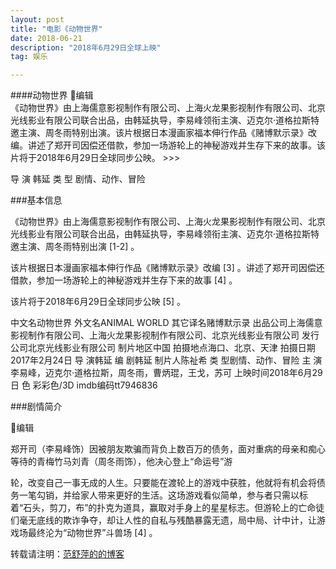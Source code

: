 ```yaml
---
layout: post
title: "电影《动物世界"
date: 2018-06-21
description: "2018年6月29日全球上映"
tag: 娱乐 

---    
```



####动物世界 编辑  
《动物世界》由上海儒意影视制作有限公司、上海火龙果影视制作有限公司、北京光线影业有限公司联合出品，由韩延执导，李易峰领衔主演、迈克尔·道格拉斯特邀主演、周冬雨特别出演。该片根据日本漫画家福本伸行作品《赌博默示录》改编。讲述了郑开司因偿还借款，参加一场游轮上的神秘游戏并生存下来的故事。该片将于2018年6月29日全球同步公映。 >>> 


导    演 韩延 
类    型 剧情、动作、冒险 



###基本信息 


《动物世界》由上海儒意影视制作有限公司、上海火龙果影视制作有限公司、北京光线影业有限公司联合出品，由韩延执导，李易峰领衔主演、迈克尔·道格拉斯特邀主演、周冬雨特别出演 [1-2]  。

该片根据日本漫画家福本伸行作品《赌博默示录》改编 [3]  。讲述了郑开司因偿还借款，参加一场游轮上的神秘游戏并生存下来的故事 [4]  。

该片将于2018年6月29日全球同步公映 [5]  。

中文名动物世界 外文名ANIMAL WORLD 其它译名赌博默示录 出品公司上海儒意影视制作有限公司、上海火龙果影视制作有限公司、北京光线影业有限公司 发行公司北京光线影业有限公司 制片地区中国 拍摄地点海口、北京、天津 拍摄日期2017年2月24日  导    演韩延 编    剧韩延 制片人陈祉希 类    型剧情、动作、冒险 主    演李易峰，迈克尔·道格拉斯，周冬雨，曹炳琨，王戈，苏可 上映时间2018年6月29日 色    彩彩色/3D imdb编码tt7946836 


###剧情简介

编辑

郑开司（李易峰饰）因被朋友欺骗而背负上数百万的债务，面对重病的母亲和痴心等待的青梅竹马刘青（周冬雨饰），他决心登上“命运号”游 

 轮，改变自己一事无成的人生。只要能在渡轮上的游戏中获胜，他就将有机会将债务一笔勾销，并给家人带来更好的生活。这场游戏看似简单，参与者只需以标着“石头，剪刀，布”的扑克为道具，赢取对手身上的星星标志。但游轮上的亡命徒们毫无底线的欺诈争夺，却让人性的自私与残酷暴露无遗，局中局、计中计，让游戏场最终沦为“动物世界”斗兽场 [4]  。

转载请注明：[范舒萍的的博客](https://fanshuping.github.io)